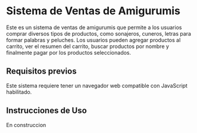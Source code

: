 # Sistema de Ventas de Amigurumis

Este es un sistema de ventas de amigurumis que permite a los usuarios comprar diversos tipos de productos, como sonajeros, cuneros, letras para formar palabras y peluches. Los usuarios pueden agregar productos al carrito, ver el resumen del carrito, buscar productos por nombre y finalmente pagar por los productos seleccionados.

## Requisitos previos

Este sistema requiere tener un navegador web compatible con JavaScript habilitado.

## Instrucciones de Uso

En construccion
